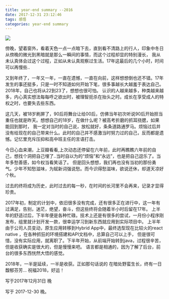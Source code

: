 ```yaml
---
title: year-end summary --2016
date: 2017-12-31 23:12:46
tags: 感悟
categories: year-end summary
---
```

![](/images/2018.jpg)

<!-- more -->

傍晚，望着窗外，看着天色一点一点暗下去，直到看不清路上的行人，印象中冬日从傍晚的微光到黑暗就是那么一瞬间的事情，而这个过程却显的特别漫长，
我从未认真体会过这个过程，正如从未认真观察过生活。17年这最后的几个小时，时间可以再慢些..

又到年终了，一年又一年，一直在遗憾，一直在向前，这样想想倒也还不错。17年发生的事还挺多，只是一时不知道如何开始下笔，很多事越长大越羞于表达自己。2018年，自己也将从22到23了，想想也很可怕。
认识的人越来越多，种类越来越多，内心真实想法每每呼之欲出时，被理智扼杀在抬头之时。成长在享受成人的特权之时，也要失去些东西。

这几天，被18岁刷屏了，90后将舞台让给00后，仿佛当年初次听说90后开始担当重任也就是昨天。想想自己的18岁，在做什么呢？被高考折磨的抓耳挠腮，如果能回到那时，
我一定对当时的自己说，放松就好，条条道路通罗马。烦恼过后并没有给现在的自己带来什么。此时的自己并不感激当时努力过的自己，反而都是遗憾。记忆里充斥压抑和高中班主任的言语打击。
 
今日心血来潮，上豆瓣看看,上次动态还停留在六年前，此时再瞧瞧六年前的自己，想找个洞把自己埋了..当时自以为的“烦恼”和“永远”，也是把自己逗乐了。当年多愁善感，如今权当看笑话了。
但是回头想想，我们再也没有当初的那份勇气。少年不知愁滋味，为赋新词强说愁。而今识得愁滋味，欲说还休，却道天凉好个秋。

过去的终将成为历史，此时过去的每一秒，在时间的长河里不会再来，记录才显得珍贵。

2017年初，制定的计划中，依旧很多没有完成，还有很多正在进行中，这一年有过满足，告别，迷茫，绝望，奋斗，但这些终将会随着半小时后留在17年。
上半年的舒适过后，下半年便是各种忙碌。技术上还是有很多的尝试，一月份小程序刚发布，组里就计划开发一款，很幸运学习到新东西就应用到实际项目中。
上半年由于公司人员变动，原生应用转移到Hybrid App中，最终选型现在比较火的react native ，在各种抓狂的环境搭建和API文档中，总算自己可以上手，
但是很可惜，没有实际应用，就离职了。下半年开始，从前端开始转到java，过程很辛苦，但是收获确实是很大的，但是慢慢来吧。
语言都是相通的，因为了解了后台，前台的很多东西恍然大悟的感觉。

2018年，一半是延续，一半是收获。正如那句话说的 在暗处野蛮生长，终有一日馥郁芬芳... 祝福2018，好运！

写于2017年12月31日  晚

















写于 2017-12-30 晚。





























